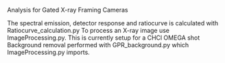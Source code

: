 Analysis for Gated X-ray Framing Cameras

The spectral emission, detector response and ratiocurve is calculated with Ratiocurve_calculation.py
To process an X-ray image use ImageProcessing.py. This is currently setup for a CHCl OMEGA shot
Background removal performed with GPR_background.py which ImageProcessing.py imports.